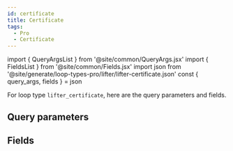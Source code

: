 ```yaml
---
id: certificate
title: Certificate
tags:
  - Pro
  - Certificate
---
```

import { QueryArgsList } from '@site/common/QueryArgs.jsx'
import { FieldsList } from '@site/common/Fields.jsx'
import json from '@site/generate/loop-types-pro/lifter/lifter-certificate.json'
const { query_args, fields } = json

For loop type `lifter_certificate`, here are the query parameters and fields.

## Query parameters

<QueryArgsList args={query_args} />

## Fields

<FieldsList fields={fields} />

